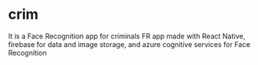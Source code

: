 # crim
It is a Face Recognition app for criminals
FR app made with React Native, firebase for data and image storage, and azure cognitive services for Face Recognition
